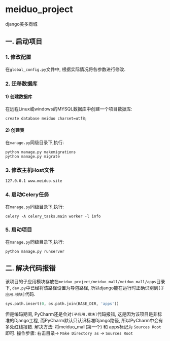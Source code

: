 # meiduo_project
django美多商城



## 一. 启动项目

### 1. 修改配置

在`global_config.py`文件中, 根据实际情况将各参数进行修改.

### 2. 迁移数据库

#### 1) 创建数据库
在远程Linux或windows的MYSQL数据库中创建一个项目数据库:

```mysql
create database meiduo charset=utf8;
```

#### 2) 创建表
在`manage.py`同级目录下,执行: 
```shell script
python manage.py makemigrations
python manage.py migrate
```

### 3. 修改主机Host文件
```text
127.0.0.1 www.meiduo.site
```

### 4. 启动Celery任务
在`manage.py`同级目录下,执行: 
```shell script
celery -A celery_tasks.main worker -l info
```

### 5. 启动项目

在`manage.py`同级目录下,执行: 
```shell script
python manage.py runserver
```


## 二. 解决代码报错

该项目的子应用模块存放在`meiduo_project/meiduo_mall/meiduo_mall/apps`目录下, `dev,py`中已经将该路径设置为导包路径, 所以django能在运行时正确识别到`[子应用.模块]`代码.
```python
sys.path.insert(0, os.path.join(BASE_DIR, 'apps'))
```

但是编码期间, PyCharm还是会对`[子应用.模块]`代码报错, 这是因为该项目是非标准的Django工程, 而PyCharm默认只认识标准Django路径, 所以PyCharm中会有多处红线报错.
解决方法: 将meiduo_mall(第一个) 和 apps标记为 `Sources Root` 即可.
操作步骤: 右击目录-> `Make Directory as` -> `Sources Root`



